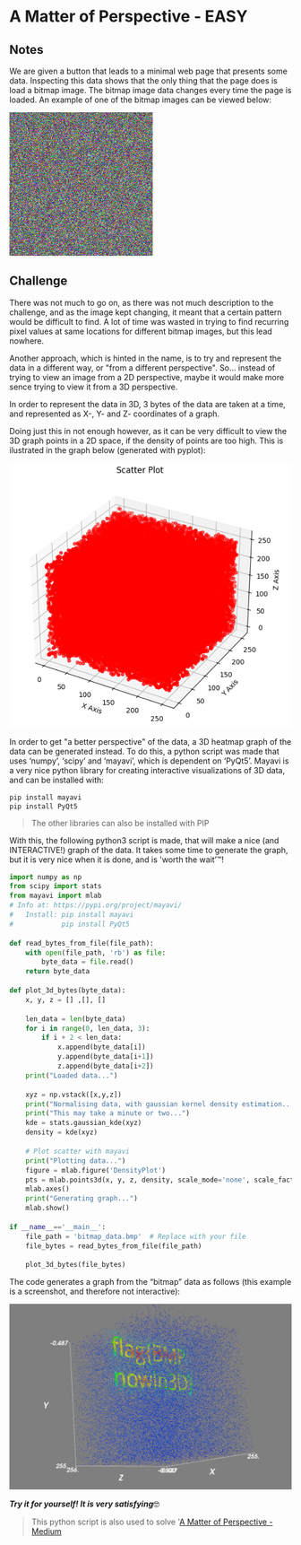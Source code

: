 # A Matter of Perspective - EASY

## Notes
We are given a button that leads to a minimal web page that presents some data. Inspecting this data shows that the only thing that the page does is load a bitmap image. The bitmap image data changes every time the page is loaded.
An example of one of the bitmap images can be viewed below:

![bitmap data](./bitmap_data_easy.bmp)


## Challenge
There was not much to go on, as there was not much description to the challenge, and as the image kept changing, it meant that a certain pattern would be difficult to find. A lot of time was wasted in trying to find recurring pixel values at same locations for different bitmap images, but this lead nowhere.

Another approach, which is hinted in the name, is to try and represent the data in a different way, or "from a different perspective". So... instead of trying to view an image from a 2D perspective, maybe it would make more sence trying to view it from a 3D perspective.

In order to represent the data in 3D, 3 bytes of the data are taken at a time, and represented as X-, Y- and Z- coordinates of a graph.

Doing just this in not enough however, as it can be very difficult to view the 3D graph points in a 2D space, if the density of points are too high. This is ilustrated in the graph below (generated with pyplot):

![scatter plot](./scatter_plot_graph.png)

In order to get "a better perspective" of the data, a 3D heatmap graph of the data can be generated instead.
To do this, a python script was made that uses ‘numpy’, ‘scipy’ and ‘mayavi’, which is dependent on ‘PyQt5’. Mayavi is a very nice python library for creating interactive visualizations of 3D data, and can be installed with:
```shell
pip install mayavi
pip install PyQt5
```
> The other libraries can also be installed with PIP

With this, the following python3 script is made, that will make a nice (and INTERACTIVE!) graph of the data. It takes some time to generate the graph, but it is very nice when it is done, and is 'worth the wait’™!
```python
import numpy as np
from scipy import stats
from mayavi import mlab
# Info at: https://pypi.org/project/mayavi/
#   Install: pip install mayavi
#            pip install PyQt5

def read_bytes_from_file(file_path):
    with open(file_path, 'rb') as file:
        byte_data = file.read()
    return byte_data

def plot_3d_bytes(byte_data):
    x, y, z = [] ,[], []

    len_data = len(byte_data)
    for i in range(0, len_data, 3):
        if i + 2 < len_data:
            x.append(byte_data[i])
            y.append(byte_data[i+1])
            z.append(byte_data[i+2])
    print("Loaded data...")

    xyz = np.vstack([x,y,z])
    print("Normalising data, with gaussian kernel density estimation...")
    print("This may take a minute or two...")
    kde = stats.gaussian_kde(xyz)
    density = kde(xyz)

    # Plot scatter with mayavi
    print("Plotting data...")
    figure = mlab.figure('DensityPlot')
    pts = mlab.points3d(x, y, z, density, scale_mode='none', scale_factor=1)
    mlab.axes()
    print("Generating graph...")
    mlab.show()

if __name__=='__main__':
    file_path = 'bitmap_data.bmp'  # Replace with your file
    file_bytes = read_bytes_from_file(file_path)

    plot_3d_bytes(file_bytes)
```

The code generates a graph from the “bitmap” data as follows (this example is a screenshot, and therefore not interactive):

![3D heatmap](./graph_snapshot.png)

***Try it for yourself! It is very satisfying***🤓

> This python script is also used to solve '[A Matter of Perspective - Medium](../A-Matter-of-Perspective_Medium/README.md)


